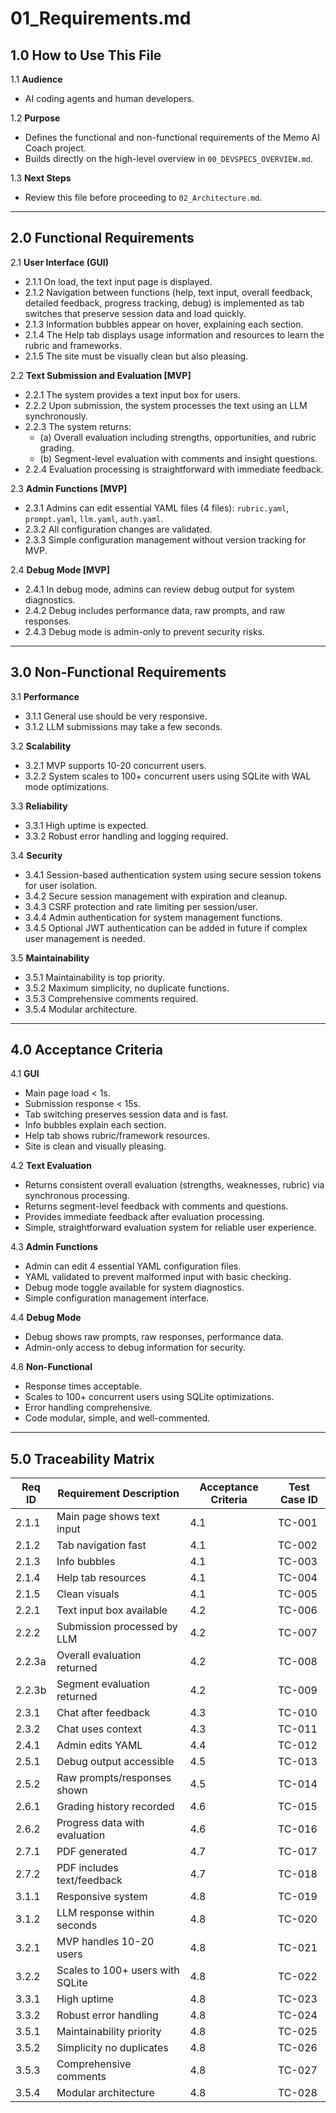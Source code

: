 # 01_Requirements.md

## 1.0 How to Use This File

1.1 **Audience**
- AI coding agents and human developers.

1.2 **Purpose**
- Defines the functional and non-functional requirements of the Memo AI Coach project.
- Builds directly on the high-level overview in `00_DEVSPECS_OVERVIEW.md`.

1.3 **Next Steps**
- Review this file before proceeding to `02_Architecture.md`.

---

## 2.0 Functional Requirements

2.1 **User Interface (GUI)**
- 2.1.1 On load, the text input page is displayed.
- 2.1.2 Navigation between functions (help, text input, overall feedback, detailed feedback, progress tracking, debug) is implemented as tab switches that preserve session data and load quickly.
- 2.1.3 Information bubbles appear on hover, explaining each section.
- 2.1.4 The Help tab displays usage information and resources to learn the rubric and frameworks.
- 2.1.5 The site must be visually clean but also pleasing.

2.2 **Text Submission and Evaluation [MVP]**
- 2.2.1 The system provides a text input box for users.
- 2.2.2 Upon submission, the system processes the text using an LLM synchronously.
- 2.2.3 The system returns:
  - (a) Overall evaluation including strengths, opportunities, and rubric grading.
  - (b) Segment-level evaluation with comments and insight questions.
- 2.2.4 Evaluation processing is straightforward with immediate feedback.

2.3 **Admin Functions [MVP]**
- 2.3.1 Admins can edit essential YAML files (4 files): `rubric.yaml`, `prompt.yaml`, `llm.yaml`, `auth.yaml`.
- 2.3.2 All configuration changes are validated.
- 2.3.3 Simple configuration management without version tracking for MVP.

2.4 **Debug Mode [MVP]**
- 2.4.1 In debug mode, admins can review debug output for system diagnostics.
- 2.4.2 Debug includes performance data, raw prompts, and raw responses.
- 2.4.3 Debug mode is admin-only to prevent security risks.

---

## 3.0 Non-Functional Requirements

3.1 **Performance**
- 3.1.1 General use should be very responsive.
- 3.1.2 LLM submissions may take a few seconds.

3.2 **Scalability**
- 3.2.1 MVP supports 10-20 concurrent users.
- 3.2.2 System scales to 100+ concurrent users using SQLite with WAL mode optimizations.

3.3 **Reliability**
- 3.3.1 High uptime is expected.
- 3.3.2 Robust error handling and logging required.

3.4 **Security**
- 3.4.1 Session-based authentication system using secure session tokens for user isolation.
- 3.4.2 Secure session management with expiration and cleanup.
- 3.4.3 CSRF protection and rate limiting per session/user.
- 3.4.4 Admin authentication for system management functions.
- 3.4.5 Optional JWT authentication can be added in future if complex user management is needed.

3.5 **Maintainability**
- 3.5.1 Maintainability is top priority.
- 3.5.2 Maximum simplicity, no duplicate functions.
- 3.5.3 Comprehensive comments required.
- 3.5.4 Modular architecture.

---

## 4.0 Acceptance Criteria

4.1 **GUI**
- Main page load < 1s.
- Submission response < 15s.
- Tab switching preserves session data and is fast.
- Info bubbles explain each section.
- Help tab shows rubric/framework resources.
- Site is clean and visually pleasing.

4.2 **Text Evaluation**
- Returns consistent overall evaluation (strengths, weaknesses, rubric) via synchronous processing.
- Returns segment-level feedback with comments and questions.
- Provides immediate feedback after evaluation processing.
- Simple, straightforward evaluation system for reliable user experience.

4.3 **Admin Functions**
- Admin can edit 4 essential YAML configuration files.
- YAML validated to prevent malformed input with basic checking.
- Debug mode toggle available for system diagnostics.
- Simple configuration management interface.

4.4 **Debug Mode**
- Debug shows raw prompts, raw responses, performance data.
- Admin-only access to debug information for security.

4.8 **Non-Functional**
- Response times acceptable.
- Scales to 100+ concurrent users using SQLite optimizations.
- Error handling comprehensive.
- Code modular, simple, and well-commented.

---

## 5.0 Traceability Matrix

| Req ID | Requirement Description       | Acceptance Criteria | Test Case ID |
| ------ | ----------------------------- | ------------------- | ------------ |
| 2.1.1  | Main page shows text input    | 4.1                 | TC-001       |
| 2.1.2  | Tab navigation fast           | 4.1                 | TC-002       |
| 2.1.3  | Info bubbles                  | 4.1                 | TC-003       |
| 2.1.4  | Help tab resources            | 4.1                 | TC-004       |
| 2.1.5  | Clean visuals                 | 4.1                 | TC-005       |
| 2.2.1  | Text input box available      | 4.2                 | TC-006       |
| 2.2.2  | Submission processed by LLM   | 4.2                 | TC-007       |
| 2.2.3a | Overall evaluation returned   | 4.2                 | TC-008       |
| 2.2.3b | Segment evaluation returned   | 4.2                 | TC-009       |
| 2.3.1  | Chat after feedback           | 4.3                 | TC-010       |
| 2.3.2  | Chat uses context             | 4.3                 | TC-011       |
| 2.4.1  | Admin edits YAML              | 4.4                 | TC-012       |
| 2.5.1  | Debug output accessible       | 4.5                 | TC-013       |
| 2.5.2  | Raw prompts/responses shown   | 4.5                 | TC-014       |
| 2.6.1  | Grading history recorded      | 4.6                 | TC-015       |
| 2.6.2  | Progress data with evaluation | 4.6                 | TC-016       |
| 2.7.1  | PDF generated                 | 4.7                 | TC-017       |
| 2.7.2  | PDF includes text/feedback    | 4.7                 | TC-018       |
| 3.1.1  | Responsive system             | 4.8                 | TC-019       |
| 3.1.2  | LLM response within seconds   | 4.8                 | TC-020       |
| 3.2.1  | MVP handles 10-20 users       | 4.8                 | TC-021       |
| 3.2.2  | Scales to 100+ users with SQLite | 4.8                 | TC-022       |
| 3.3.1  | High uptime                   | 4.8                 | TC-023       |
| 3.3.2  | Robust error handling         | 4.8                 | TC-024       |
| 3.5.1  | Maintainability priority      | 4.8                 | TC-025       |
| 3.5.2  | Simplicity no duplicates      | 4.8                 | TC-026       |
| 3.5.3  | Comprehensive comments        | 4.8                 | TC-027       |
| 3.5.4  | Modular architecture          | 4.8                 | TC-028       |

